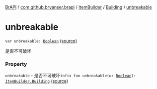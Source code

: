 [BrAPI](../../../index.md) / [com.github.bryanser.brapi](../../index.md) / [ItemBuilder](../index.md) / [Building](index.md) / [unbreakable](./unbreakable.md)

# unbreakable

`var unbreakable: `[`Boolean`](https://kotlinlang.org/api/latest/jvm/stdlib/kotlin/-boolean/index.html) [(source)](https://github.com/BryanSer/BrAPI/raw/ver-kotlin/src/main/kotlin/com/github/bryanser/brapi/ItemBuilder.kt#L63)

是否不可破坏

### Property

`unbreakable` - 是否不可破坏`infix fun unbreakable(u: `[`Boolean`](https://kotlinlang.org/api/latest/jvm/stdlib/kotlin/-boolean/index.html)`): `[`ItemBuilder.Building`](index.md) [(source)](https://github.com/BryanSer/BrAPI/raw/ver-kotlin/src/main/kotlin/com/github/bryanser/brapi/ItemBuilder.kt#L143)
